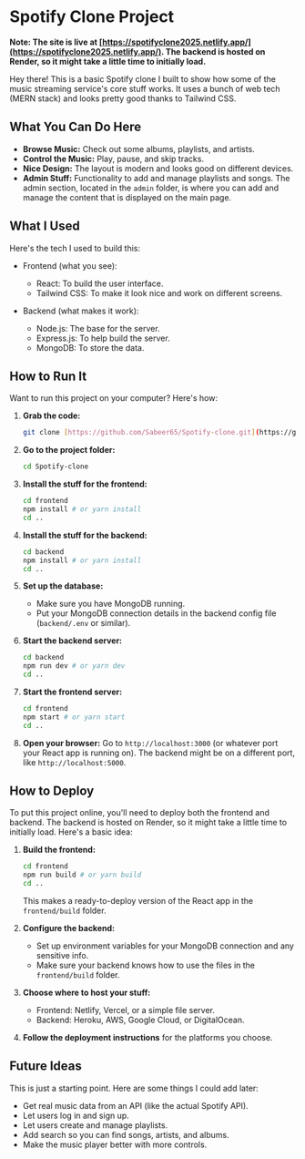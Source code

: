 # Spotify Clone Project

**Note: The site is live at [https://spotifyclone2025.netlify.app/](https://spotifyclone2025.netlify.app/). The backend is hosted on Render, so it might take a little time to initially load.**

Hey there! This is a basic Spotify clone I built to show how some of the music streaming service's core stuff works. It uses a bunch of web tech (MERN stack) and looks pretty good thanks to Tailwind CSS.

## What You Can Do Here

* **Browse Music:** Check out some albums, playlists, and artists.
* **Control the Music:** Play, pause, and skip tracks.
* **Nice Design:** The layout is modern and looks good on different devices.
* **Admin Stuff:** Functionality to add and manage playlists and songs. The admin section, located in the `admin` folder, is where you can add and manage the content that is displayed on the main page.

## What I Used

Here's the tech I used to build this:

* Frontend (what you see):

    * React: To build the user interface.
    * Tailwind CSS: To make it look nice and work on different screens.
* Backend (what makes it work):

    * Node.js: The base for the server.
    * Express.js: To help build the server.
    * MongoDB: To store the data.

## How to Run It

Want to run this project on your computer? Here's how:

1.  **Grab the code:**

    ```bash
    git clone [https://github.com/Sabeer65/Spotify-clone.git](https://github.com/Sabeer65/Spotify-clone.git)
    ```
2.  **Go to the project folder:**

    ```bash
    cd Spotify-clone
    ```
3.  **Install the stuff for the frontend:**

    ```bash
    cd frontend
    npm install # or yarn install
    cd ..
    ```
4.  **Install the stuff for the backend:**

    ```bash
    cd backend
    npm install # or yarn install
    cd ..
    ```
5.  **Set up the database:**

    * Make sure you have MongoDB running.
    * Put your MongoDB connection details in the backend config file (`backend/.env` or similar).
6.  **Start the backend server:**

    ```bash
    cd backend
    npm run dev # or yarn dev
    cd ..
    ```
7.  **Start the frontend server:**

    ```bash
    cd frontend
    npm start # or yarn start
    cd ..
    ```
8.  **Open your browser:** Go to `http://localhost:3000` (or whatever port your React app is running on). The backend might be on a different port, like `http://localhost:5000`.

## How to Deploy

To put this project online, you'll need to deploy both the frontend and backend. The backend is hosted on Render, so it might take a little time to initially load. Here's a basic idea:

1.  **Build the frontend:**

    ```bash
    cd frontend
    npm run build # or yarn build
    cd ..
    ```
    This makes a ready-to-deploy version of the React app in the `frontend/build` folder.
2.  **Configure the backend:**

    * Set up environment variables for your MongoDB connection and any sensitive info.
    * Make sure your backend knows how to use the files in the `frontend/build` folder.
3.  **Choose where to host your stuff:**

    * Frontend: Netlify, Vercel, or a simple file server.
    * Backend: Heroku, AWS, Google Cloud, or DigitalOcean.
4.  **Follow the deployment instructions** for the platforms you choose.

## Future Ideas

This is just a starting point. Here are some things I could add later:

* Get real music data from an API (like the actual Spotify API).
* Let users log in and sign up.
* Let users create and manage playlists.
* Add search so you can find songs, artists, and albums.
* Make the music player better with more controls.
